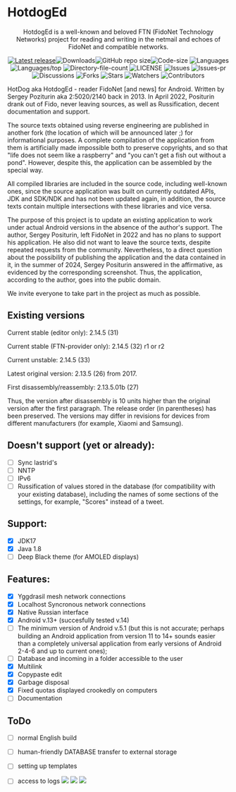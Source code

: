 # HotdogEd

<div align="center">

HotdogEd is a well-known and beloved FTN (FidoNet Technology Networks) project for reading and writing in the netmail and echoes of FidoNet and compatible networks.

[![Latest release](https://img.shields.io/github/v/release/reveritus/hotdoged?include_prereleases&label=latest%20release&style=for-the-badge)](https://github.com/reveritus/hotdoged/releases/latest)![Downloads](https://img.shields.io/github/downloads/reveritus/hotdoged/total?style=for-the-badge)![GitHub repo size](https://img.shields.io/github/repo-size/reveritus/hotdoged?style=for-the-badge)![Code-size](https://shields.io/github/languages/code-size/reveritus/hotdoged?style=for-the-badge)
![Languages](https://shields.io/github/languages/count/reveritus/hotdoged?style=for-the-badge)
![Languages/top](https://shields.io/github/languages/top/reveritus/hotdoged?style=for-the-badge)
![Directory-file-count](https://shields.io/github/directory-file-count/reveritus/hotdoged?style=for-the-badge)
![LICENSE](https://img.shields.io/github/license/reveritus/hotdoged?color=blue&style=for-the-badge)
![Issues](https://shields.io/github/issues/reveritus/hotdoged?style=for-the-badge)
![Issues-pr](https://shields.io/github/issues-pr/reveritus/hotdoged?style=for-the-badge)
![Discussions](https://shields.io/github/discussions/reveritus/hotdoged?style=for-the-badge)
![Forks](https://shields.io/github/forks/reveritus/hotdoged?style=for-the-badge)
![Stars](https://shields.io/github/stars/reveritus/hotdoged?style=for-the-badge)
![Watchers](https://shields.io/github/watchers/reveritus/hotdoged?style=for-the-badge)
![Contributors](https://shields.io/github/contributors/reveritus/hotdoged?style=for-the-badge)
</div>

HotDog aka HotdogEd - reader 
FidoNet [and news] for Android.
Written by Sergey Poziturin aka 2:5020/2140 back in 2013.
In April 2022, Positurin drank out of Fido, never leaving 
sources, as well as Russification, decent documentation and support.

The source texts obtained using reverse engineering are published in another fork (the location of which will be announced later ;) for informational purposes. A complete compilation of the application from them is artificially made impossible both to preserve copyrights, and so that "life does not seem like a raspberry" and "you can't get a fish out without a pond". However, despite this, the application can be assembled by the special way.

All compiled libraries are included in the source code, including well-known ones, since the source application was built on currently outdated APIs, JDK and SDK/NDK and has not been updated again, in addition, the source texts contain multiple intersections with these libraries and vice versa.

The purpose of this project is to update an existing application to work under actual Android versions in the absence of the author's support.
The author, Sergey Positurin, left FidoNet in 2022 and has no plans to support his application. He also did not want to leave the source texts, despite repeated requests from the community. Nevertheless, to a direct question about the possibility of publishing the application and the data contained in it, in the summer of 2024, Sergey Positurin answered in the affirmative, as evidenced by the corresponding screenshot. Thus, the application, according to the author, goes into the public domain.

We invite everyone to take part in the project as much as possible.

## Existing versions

Current stable (editor only): 2.14.5 (31)

Current stable (FTN-provider only): 2.14.5 (32) r1 or r2

Current unstable: 2.14.5 (33)

Latest original version: 2.13.5 (26) from 2017.

First disassembly/reassembly: 2.13.5.01b (27)

Thus, the version after disassembly is 10 units higher than the original version after the first paragraph. The release order (in parentheses) has been preserved. The versions may differ in revisions for devices from different manufacturers (for example, Xiaomi and Samsung).

## Doesn't support (yet or already):

- [ ] Sync lastrid's
- [ ] NNTP
- [ ] IPv6
- [ ] Russification of values stored in the database (for compatibility with your existing database), including
the names of some sections
of the settings, for example, "Scores" instead of a tweet.

## Support:

- [x] JDK17
- [x] Java 1.8
- [ ] Deep Black theme (for AMOLED displays)

## Features:

- [x] Yggdrasil mesh network connections
- [x] Localhost Syncronous network connections
- [x] Native Russian interface
- [x] Android v.13+ (succesfully tested v.14)
- [ ] The minimum version of Android v.5.1 (but this is not accurate; perhaps building an Android application from version 11 to 14+ sounds easier than a completely universal application from early versions of Android 2-4-6 and up to current ones);
- [ ] Database and incoming in a folder accessible to the user
- [x] Multilink
- [x] Copypaste edit
- [x] Garbage disposal
- [x] Fixed quotas displayed crookedly on computers
- [ ] Documentation

## ToDo

- [ ] normal English build
- [ ] human-friendly DATABASE transfer to external storage
- [ ] setting up templates
- [ ] access to logs
![](https://img.shields.io/badge/access%20to%20logs-8A2BE2?style=social&label=&labelColor=Red&color=Black)
![](https://img.shields.io/badge/incoming%20connections-8A2BE2?style=social&label=&labelColor=Red&color=Black)
![](https://img.shields.io/badge/new%20provider%20for%20nodes-8A2BE2?style=social&label=&labelColor=Red&color=Black)





